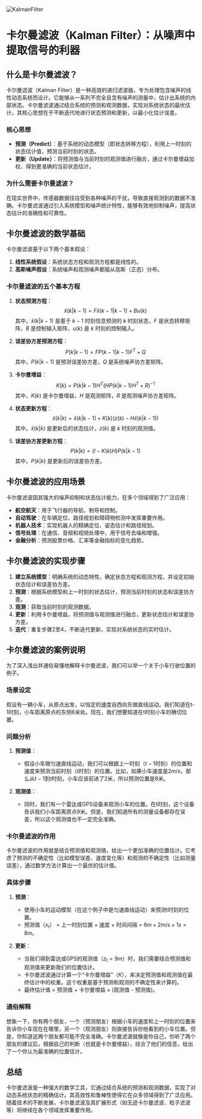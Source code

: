 ![KalmanFilter](ML/KalmanFilter/KalmanFilter.png)
# 卡尔曼滤波（Kalman Filter）：从噪声中提取信号的利器

## 什么是卡尔曼滤波？

卡尔曼滤波（Kalman Filter）是一种高效的递归滤波器，专为处理包含噪声的线性动态系统而设计。它能够从一系列不完全且含有噪声的测量中，估计出系统的内部状态。卡尔曼滤波通过结合系统的预测和观测数据，实现对系统状态的最优估计。其核心思想在于不断迭代地进行状态预测和更新，以最小化估计误差。

### 核心思想

- **预测（Predict）**：基于系统的动态模型（即状态转移方程），利用上一时刻的状态估计值，预测当前时刻的状态。
- **更新（Update）**：将预测值与当前时刻的观测值进行融合，通过卡尔曼增益加权，得到更准确的当前状态估计。

### 为什么需要卡尔曼滤波？

在现实世界中，传感器数据往往受到各种噪声的干扰，导致直接观测到的数据不准确。卡尔曼滤波通过引入系统模型和噪声统计特性，能够有效地抑制噪声，提高状态估计的准确性和可靠性。

## 卡尔曼滤波的数学基础

卡尔曼滤波基于以下两个基本假设：

1. **线性系统假设**：系统状态方程和观测方程都是线性的。
2. **高斯噪声假设**：系统噪声和观测噪声都服从高斯（正态）分布。

### 卡尔曼滤波的五个基本方程

1. **状态预测方程**：
   $$
   \hat{x}(k|k-1) = F \hat{x}(k-1|k-1) + B u(k)
   $$
   其中，$\hat{x}(k|k-1)$ 是基于 $k-1$ 时刻信息预测的 $k$ 时刻状态，$F$ 是状态转移矩阵，$B$ 是控制输入矩阵，$u(k)$ 是 $k$ 时刻的控制输入。

2. **误差协方差预测方程**：
   $$
   P(k|k-1) = F P(k-1|k-1) F^T + Q
   $$
   其中，$P(k|k-1)$ 是预测误差协方差，$Q$ 是系统噪声协方差矩阵。

3. **卡尔曼增益**：
   $$
   K(k) = P(k|k-1) H^T (H P(k|k-1) H^T + R)^{-1}
   $$
   其中，$K(k)$ 是卡尔曼增益，$H$ 是观测矩阵，$R$ 是观测噪声协方差矩阵。

4. **状态更新方程**：
   $$
   \hat{x}(k|k) = \hat{x}(k|k-1) + K(k) (z(k) - H \hat{x}(k|k-1))
   $$
   其中，$\hat{x}(k|k)$ 是更新后的状态估计，$z(k)$ 是 $k$ 时刻的观测值。

5. **误差协方差更新方程**：
   $$
   P(k|k) = (I - K(k) H) P(k|k-1)
   $$
   其中，$P(k|k)$ 是更新后的误差协方差。

## 卡尔曼滤波的应用场景

卡尔曼滤波因其强大的噪声抑制和状态估计能力，在多个领域得到了广泛应用：

- **航空航天**：用于飞行器的导航、制导和控制。
- **自动驾驶**：在车辆定位、路径规划和障碍物检测中发挥重要作用。
- **机器人技术**：实现机器人的精确定位、姿态估计和路径规划。
- **信号处理**：在通信、音频和视频处理中，用于信号去噪和增强。
- **金融分析**：预测股票价格、汇率等金融指标的变化趋势。

## 卡尔曼滤波的实现步骤

1. **建立系统模型**：明确系统的动态特性，确定状态方程和观测方程，并设定初始状态估计和误差协方差。
2. **预测**：根据系统模型和上一时刻的状态估计，预测当前时刻的状态和误差协方差。
3. **观测**：获取当前时刻的观测数据。
4. **更新**：利用卡尔曼增益，将预测值与观测值进行融合，更新状态估计和误差协方差。
5. **迭代**：重复步骤2至4，不断迭代更新，实现对系统状态的实时估计。

## 卡尔曼滤波的案例说明

为了深入浅出并通俗易懂地解释卡尔曼滤波，我们可以举一个关于小车行驶位置的例子。

### 场景设定

假设有一辆小车，从原点出发，以恒定的速度自西向东做直线运动。我们知道在t-1时刻，小车距离原点的东侧6米处。现在，我们想要知道在t时刻小车的确切位置。

### 问题分析

1. **预测值**：
   - 假设小车做匀速直线运动，我们可以根据上一时刻（$t-1$时刻）的位置和速度来预测当前时刻（$t$时刻）的位置。比如，如果小车速度是$2m/s$，那么从$t-1$到$t$时刻，小车应该前进了$2$米，所以预测位置是$8$米。

2. **观测值**：
   - 同时，我们有一个雷达或GPS设备来观测小车的位置。在t时刻，这个设备告诉我们小车距离原点9米。但是，我们知道所有的测量设备都存在误差，所以这个观测值也不一定完全准确。

### 卡尔曼滤波的作用

卡尔曼滤波的作用就是结合预测值和观测值，给出一个更加准确的位置估计。它考虑了预测的不确定性（比如模型误差、速度变化等）和观测的不确定性（比如测量误差），通过数学方法计算出一个最优的估计值。

### 具体步骤

1. **预测**：
   - 使用小车的运动模型（在这个例子中是匀速直线运动）来预测t时刻的位置。
   - 预测值（$x_t$） = 上一时刻位置 + 速度 × 时间间隔 = $6m + 2m/s × 1s = 8m$。

2. **更新**：
   - 当我们得到雷达或GPS的观测值（$z_t = 9m$）时，我们需要结合预测值和观测值来更新我们的位置估计。
   - 卡尔曼滤波通过计算一个“卡尔曼增益”（$K$），来决定预测值和观测值在最终估计中的权重。这个权重是基于预测和观测的不确定性来计算的。
   - 最终估计值 = 预测值 + 卡尔曼增益 × (观测值 - 预测值)。

### 通俗解释

想象一下，你有两个朋友，一个（预测朋友）根据小车的速度和上一时刻的位置来告诉你小车现在在哪里，另一个（观测朋友）则直接告诉你他看到的小车位置。但是，你知道这两个朋友都可能不完全准确。卡尔曼滤波就像是你自己，你听了两个朋友的建议后，根据自己的判断（也就是卡尔曼增益），综合了他们的信息，给出了一个你认为最准确的位置估计。

## 总结

卡尔曼滤波是一种强大的数学工具，它通过结合系统的预测和观测数据，实现了对动态系统状态的精确估计。其高效性和鲁棒性使得它在众多领域得到了广泛应用。随着技术的不断发展，卡尔曼滤波及其扩展形式（如无迹卡尔曼滤波、粒子滤波等）将继续在各个领域发挥重要作用。
